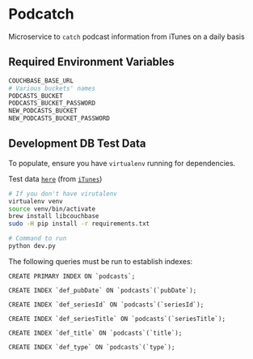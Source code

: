# Podcatch

Microservice to `catch` podcast information from iTunes on a daily basis

## Required Environment Variables

````bash
COUCHBASE_BASE_URL
# Various buckets' names
PODCASTS_BUCKET
PODCASTS_BUCKET_PASSWORD
NEW_PODCASTS_BUCKET
NEW_PODCASTS_BUCKET_PASSWORD
````

## Development DB Test Data

To populate, ensure you have `virtualenv` running for dependencies.

Test data [`here`](https://www.dropbox.com/s/bg0nrfnfxjp6amc/data.zip?dl=0) (from [`iTunes`](https://itunes.apple.com/us/genre/podcasts/id26?mt=2))

````bash
# If you don't have virutalenv
virtualenv venv
source venv/bin/activate
brew install libcouchbase
sudo -H pip install -r requirements.txt

# Command to run
python dev.py
````

The following queries must be run to establish indexes:

````
CREATE PRIMARY INDEX ON `podcasts`;
````

````
CREATE INDEX `def_pubDate` ON `podcasts`(`pubDate`);
````

````
CREATE INDEX `def_seriesId` ON `podcasts`(`seriesId`);
````

````
CREATE INDEX `def_seriesTitle` ON `podcasts`(`seriesTitle`);
````

````
CREATE INDEX `def_title` ON `podcasts`(`title`);
````

````
CREATE INDEX `def_type` ON `podcasts`(`type`);
````
